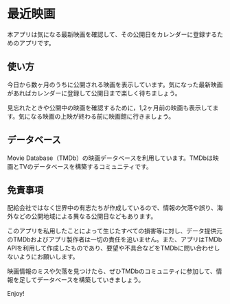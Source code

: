 最近映画
===

本アプリは気になる最新映画を確認して、その公開日をカレンダーに登録するためのアプリです。

## 使い方

今日から数ヶ月のうちに公開される映画を表示しています。気になった最新映画があればカレンダーに登録して公開日まで楽しく待ちましょう。

見忘れたときや公開中の映画を確認するために，1,2ヶ月前の映画も表示してます。気になる映画の上映が終わる前に映画館に行きましょう。

## データベース

Movie Database（TMDb）の映画データベースを利用しています。TMDbは映画とTVのデータベースを構築するコミュニティです。

## 免責事項

配給会社ではなく世界中の有志たちが作成しているので、情報の欠落や誤り、海外などの公開地域による異なる公開日などもあります。

このアプリを私用したことによって生じたすべての損害等に対し、データ提供元のTMDbおよびアプリ製作者は一切の責任を追いません。また、アプリはTMDb APIを利用して作成したものであり、要望や不具合などをTMDbに問い合わせしないようにお願いします。

映画情報のミスや欠落を見つけたら、ぜひTMDbのコミュニティに参加して、情報を足してデータベースを構築していきましょう。


Enjoy!
